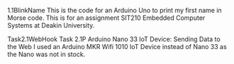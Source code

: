 
1.1BlinkName
This is the code for an Arduino Uno to print my first name in Morse code.
This is for an assignment SIT210 Embedded Computer Systems at Deakin University.

Task2.1WebHook
Task 2.1P Arduino Nano 33 IoT Device: Sending Data to the Web
I used an Arduino MKR Wifi 1010 IoT Device instead of Nano 33 as the Nano was not in stock.


